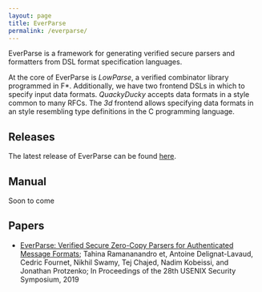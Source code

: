 ```yaml
---
layout: page
title: EverParse
permalink: /everparse/
---
```


EverParse is a framework for generating verified secure parsers and
formatters from DSL format specification languages.

At the core of EverParse is _LowParse_, a verified combinator library
programmed in F\*. Additionally, we have two frontend DSLs in which to
specify input data formats. _QuackyDucky_ accepts data formats in a
style common to many RFCs. The _3d_ frontend allows specifying data
formats in an style resembling type definitions in the C programming
language.

## Releases

The latest release of EverParse can be found [here](https://github.com/project-everest/everparse/releases).

## Manual

Soon to come

## Papers

* [EverParse: Verified Secure Zero-Copy Parsers for Authenticated Message Formats](https://project-everest.github.io/assets/everparse.pdf);
  Tahina Ramananandro et, Antoine Delignat-Lavaud, Cedric Fournet, Nikhil Swamy, Tej Chajed, Nadim Kobeissi, and Jonathan Protzenko;
  In Proceedings of the 28th USENIX Security Symposium, 2019
